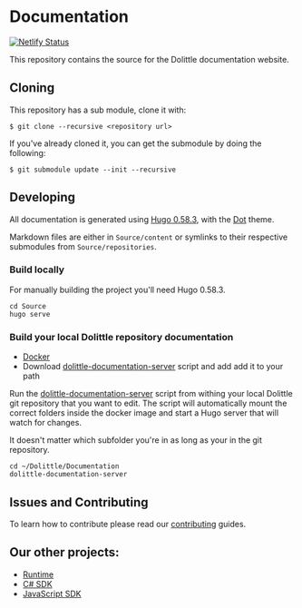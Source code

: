 # Documentation
[![Netlify Status](https://api.netlify.com/api/v1/badges/dbad4963-107d-451b-bd0a-5ffcf63c65e5/deploy-status)](https://app.netlify.com/sites/dolittle-io/deploys)

This repository contains the source for the Dolittle documentation website.

## Cloning
This repository has a sub module, clone it with:
```shell
$ git clone --recursive <repository url>
```

If you've already cloned it, you can get the submodule by doing the following:
```shell
$ git submodule update --init --recursive
```

## Developing
All documentation is generated using [Hugo 0.58.3](https://gohugo.io), with the [Dot](https://github.com/Gethugothemes/dot-hugo-documentation-theme.git) theme.

Markdown files are either in  `Source/content` or symlinks to their respective submodules from `Source/repositories`.

### Build locally
For manually building the project you'll need Hugo 0.58.3.
```terminal
cd Source
hugo serve
```

### Build your local Dolittle repository documentation
* [Docker](https://www.docker.com/get-started)
* Download [dolittle-documentation-server](https://github.com/dolittle/Development/blob/master/Source/Documentation/dolittle-documentation-server) script and add add it to your path

Run the [dolittle-documentation-server](https://github.com/dolittle/Development/blob/master/Source/Documentation/dolittle-documentation-server) script from withing your local Dolittle git repository that you want to edit. The script will automatically mount the correct folders inside the docker image and start a Hugo server that will watch for changes.

It doesn't matter which subfolder you're in as long as your in the git repository.
```
cd ~/Dolittle/Documentation
dolittle-documentation-server
```

## Issues and Contributing
To learn how to contribute please read our [contributing](https://dolittle.io/contributing/) guides.

## Our other projects:
 - [Runtime](https://github.com/dolittle/Runtime)
 - [C# SDK](https://github.com/dolittle/DotNet.SDK)
 - [JavaScript SDK](https://github.com/dolittle/JavaScript.SDK)
